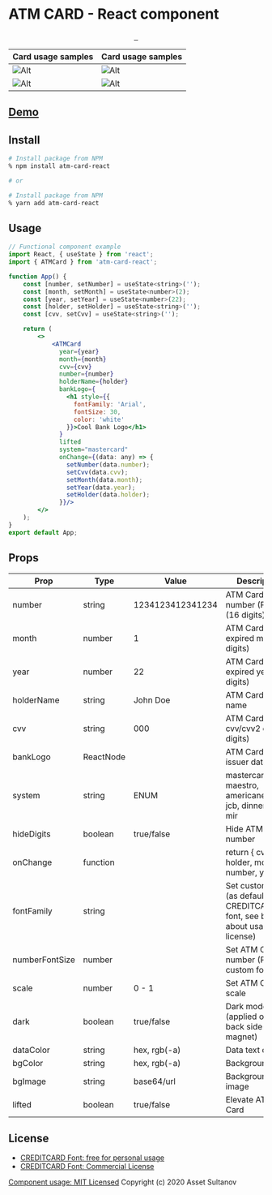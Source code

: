 # ATM CARD - React component

<p align="center">
  <a aria-label="NPM version" href="https://www.npmjs.com/package/atm-card-react">
    <img alt="" src="https://badgen.net/npm/v/atm-card-react"/>
  </a>
  <a aria-label="Downloads" href="https://npm-stat.com/charts.html?package=atm-card-react">
    <img alt="" src="https://badgen.net/npm/dw/atm-card-react"/>
  </a>
  <a aria-label="License" href="https://github.com/Assenti/atm-card-react/blob/master/LICENSE">
    <img alt="" src="https://badgen.net/npm/license/atm-card-react"/>
  </a>
</p>

|  Card usage samples | Card usage samples  |  
| - | - | 
| ![Alt](https://i.ibb.co/NnZBvT8/Screen-Shot-2020-05-16-at-23-25-19.png) | ![Alt](https://i.ibb.co/dMFHNrX/Screen-Shot-2020-05-16-at-23-25-33.png) 
| ![Alt](https://i.ibb.co/rtL30X1/Screen-Shot-2020-05-17-at-02-13-25.png) | ![Alt](https://i.ibb.co/3sPsGb5/Screen-Shot-2020-05-16-at-23-25-43.png) |


## [Demo](https://atm-card-react.netlify.app/)

## Install
```bash
# Install package from NPM
% npm install atm-card-react

# or

# Install package from NPM
% yarn add atm-card-react
```

## Usage
```jsx
// Functional component example
import React, { useState } from 'react';
import { ATMCard } from 'atm-card-react';

function App() {
    const [number, setNumber] = useState<string>('');
    const [month, setMonth] = useState<number>(2);
    const [year, setYear] = useState<number>(22);
    const [holder, setHolder] = useState<string>('');
    const [cvv, setCvv] = useState<string>('');

    return (
        <>
            <ATMCard
              year={year}
              month={month}
              cvv={cvv}
              number={number}
              holderName={holder}
              bankLogo={
                <h1 style={{ 
                  fontFamily: 'Arial', 
                  fontSize: 30, 
                  color: 'white' 
                }}>Cool Bank Logo</h1>
              }
              lifted
              system="mastercard"
              onChange={(data: any) => {
                setNumber(data.number);
                setCvv(data.cvv);
                setMonth(data.month);
                setYear(data.year);
                setHolder(data.holder);
              }}/>
        </>
    );
}
export default App;
```

## Props
| Prop | Type | Value | Description |
| --- | --- | --- | --- |
| number | string | 1234123412341234 | ATM Card number (PAN) (16 digits) |
| month | number | 1 |ATM Card expired month (2 digits)|
| year | number | 22 | ATM Card expired year (2 digits)|
| holderName | string | John Doe |ATM Card holder name |
| cvv | string | 000 | ATM Card cvv/cvv2 code (3 digits)|
| bankLogo | ReactNode | | ATM Card bank issuer data |
| system | string | ENUM | mastercard, visa, maestro, americanexpress, jcb, dinnersclub, mir | ATM Card payment system |
| hideDigits | boolean | true/false | Hide ATM Card number |
| onChange | function | | return { cvv, holder, month, number, year } |
| fontFamily | string | | Set custom Font (as default used CREDITCARD font, see below about usage license) |
| numberFontSize | number | | Set ATM Card number (PAN) custom font size |
| scale | number | 0 - 1 | Set ATM Card scale |
| dark | boolean | true/false | Dark mode (applied only for back side magnet) |
| dataColor | string | hex, rgb(-a) | Data text color |
| bgColor | string | hex, rgb(-a) | Background color |
| bgImage | string | base64/url | Background image |
| lifted | boolean | true/false | Elevate ATM Card |

## License

- [CREDITCARD Font: free for personal usage](https://www.1001freefonts.com/credit-card.font)
- [CREDITCARD Font: Commercial License](http://www.k-type.com/fonts/credit-card/)

[Component usage: MIT Licensed](/LICENSE)
Copyright (c) 2020 Asset Sultanov
